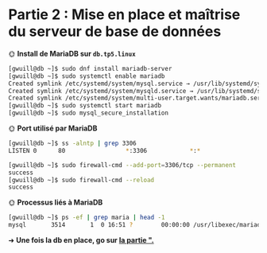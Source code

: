 # Partie 2 : Mise en place et maîtrise du serveur de base de données

🌞 **Install de MariaDB sur `db.tp5.linux`**

```bash
[gwuill@db ~]$ sudo dnf install mariadb-server
[gwuill@db ~]$ sudo systemctl enable mariadb
Created symlink /etc/systemd/system/mysql.service → /usr/lib/systemd/system/mariadb.service.
Created symlink /etc/systemd/system/mysqld.service → /usr/lib/systemd/system/mariadb.service.
Created symlink /etc/systemd/system/multi-user.target.wants/mariadb.service → /usr/lib/systemd/system/mariadb.service.
[gwuill@db ~]$ sudo systemctl start mariadb
[gwuill@db ~]$ sudo mysql_secure_installation
```

🌞 **Port utilisé par MariaDB**

```bash
[gwuill@db ~]$ ss -alntp | grep 3306
LISTEN 0      80                 *:3306            *:*
```
```bash
[gwuill@db ~]$ sudo firewall-cmd --add-port=3306/tcp --permanent
success
[gwuill@db ~]$ sudo firewall-cmd --reload
success
```

🌞 **Processus liés à MariaDB**

```bash
[gwuill@db ~]$ ps -ef | grep maria | head -1
mysql       3514       1  0 16:51 ?        00:00:00 /usr/libexec/mariadbd --basedir=/usr
```

➜ **Une fois la db en place, go sur [la partie ".](../part3/README.md)**
